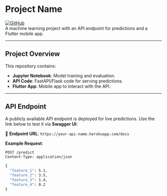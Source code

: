 # Project Name

[![GitHub](https://img.shields.io/badge/GitHub-Repository-blue?logo=github)](https://github.com/yourusername/your-repo-name)  
A machine learning project with an API endpoint for predictions and a Flutter mobile app.

---

## Project Overview
This repository contains:
- **Jupyter Notebook**: Model training and evaluation.
- **API Code**: FastAPI/Flask code for serving predictions.
- **Flutter App**: Mobile app to interact with the API.

---

## API Endpoint
A publicly available API endpoint is deployed for live predictions. Use the link below to test it via **Swagger UI**:  

🔗 **Endpoint URL**: `https://your-api-name.herokuapp.com/docs`  

**Example Request**:
```bash
POST /predict
Content-Type: application/json

{
  "feature_1": 5.1,
  "feature_2": 3.5,
  "feature_3": 1.4,
  "feature_4": 0.2
}
